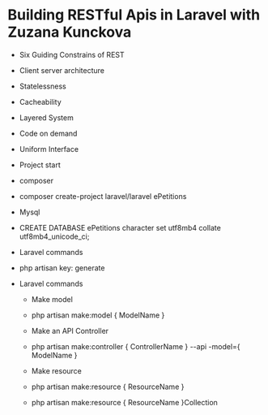 # Building RESTful Apis in Laravel with Zuzana Kunckova

- Six Guiding Constrains of REST
 - Client server architecture
 - Statelessness
 - Cacheability
 - Layered System
 - Code on demand
 - Uniform Interface

 - Project start
  - composer
   - composer create-project laravel/laravel ePetitions
  - Mysql
   - CREATE DATABASE ePetitions character set utf8mb4 collate utf8mb4_unicode_ci;
  - Laravel commands
   - php artisan key: generate

  

- Laravel commands
  - Make model
   - php artisan make:model { ModelName } 
  
  - Make an API Controller
   - php artisan make:controller { ControllerName } --api -model={ ModelName }

  - Make resource
   - php artisan make:resource { ResourceName }
   - php artisan make:resource { ResourceName }Collection